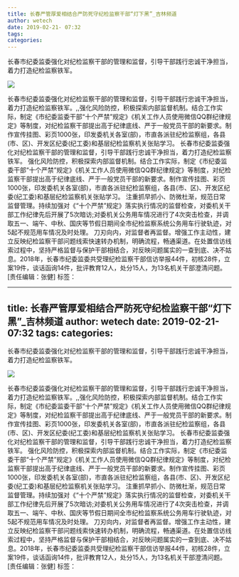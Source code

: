 ```yaml
---
title: 长春严管厚爱相结合严防死守纪检监察干部“灯下黑”_吉林频道
author: wetech
date: 2019-02-21- 07:32
tags: 
categories: 
---
```

长春市纪委监委强化对纪检监察干部的管理和监督，引导干部践行忠诚干净担当，着力打造纪检监察铁军。
<!-- more -->
                
<img align="center" border="0" src="http://p2.ifengimg.com/a/2016/0810/204c433878d5cf9size1_w16_h16.png" />
                
            
长春市纪委监委强化对纪检监察干部的管理和监督，引导干部践行忠诚干净担当，着力打造纪检监察铁军。,,强化风险防控，积极探索内部监督机制。结合工作实际，制定《市纪委监委干部“十个严禁”规定》《机关工作人员使用微信QQ群纪律规定》等制度，对纪检监察干部提出高于纪律底线、严于一般党员干部的新要求。制作宣传挂图、彩页1000张，印发委机关各室(部)，市直各派驻纪检监察组，各县(市、区)、开发区纪委(纪工委)和基层纪检监察机关张贴学习。
长春市纪委监委强化对纪检监察干部的管理和监督，引导干部践行忠诚干净担当，着力打造纪检监察铁军。
强化风险防控，积极探索内部监督机制。结合工作实际，制定《市纪委监委干部“十个严禁”规定》《机关工作人员使用微信QQ群纪律规定》等制度，对纪检监察干部提出高于纪律底线、严于一般党员干部的新要求。制作宣传挂图、彩页1000张，印发委机关各室(部)，市直各派驻纪检监察组，各县(市、区)、开发区纪委(纪工委)和基层纪检监察机关张贴学习。
注重抓早抓小、防微杜渐，规范日常监督管理。持续加强对《“十个严禁”规定》落实执行情况的监督检查，对委机关干部工作纪律先后开展了5次暗访;对委机关公务用车情况进行了4次突击检查，并调取五一、端午、中秋、国庆等节假日期间全市纪检监察系统公务用车行驶轨迹，对5起不规范用车情况及时处理。
刀刃向内，对监督者再监督。增强工作主动性，建立反映纪检监察干部问题线索快速转办机制，明确流程，畅通渠道。在处置信访线索过程中，坚持严格监督与保护干部相结合，对反映问题属实的一查到底、决不姑息。2018年，长春市纪委监委共受理纪检监察干部信访举报44件，初核28件，立案19件，谈话函询14件，批评教育12人，处分15人，为13名机关干部澄清问题。
[责任编辑：张健]
标签：
 
 
             
---
title: 长春严管厚爱相结合严防死守纪检监察干部“灯下黑”_吉林频道
author: wetech
date: 2019-02-21- 07:32
tags: 
categories: 
---
长春市纪委监委强化对纪检监察干部的管理和监督，引导干部践行忠诚干净担当，着力打造纪检监察铁军。
<!-- more -->
                
<img align="center" border="0" src="http://p2.ifengimg.com/a/2016/0810/204c433878d5cf9size1_w16_h16.png" />
                
            
长春市纪委监委强化对纪检监察干部的管理和监督，引导干部践行忠诚干净担当，着力打造纪检监察铁军。,,强化风险防控，积极探索内部监督机制。结合工作实际，制定《市纪委监委干部“十个严禁”规定》《机关工作人员使用微信QQ群纪律规定》等制度，对纪检监察干部提出高于纪律底线、严于一般党员干部的新要求。制作宣传挂图、彩页1000张，印发委机关各室(部)，市直各派驻纪检监察组，各县(市、区)、开发区纪委(纪工委)和基层纪检监察机关张贴学习。
长春市纪委监委强化对纪检监察干部的管理和监督，引导干部践行忠诚干净担当，着力打造纪检监察铁军。
强化风险防控，积极探索内部监督机制。结合工作实际，制定《市纪委监委干部“十个严禁”规定》《机关工作人员使用微信QQ群纪律规定》等制度，对纪检监察干部提出高于纪律底线、严于一般党员干部的新要求。制作宣传挂图、彩页1000张，印发委机关各室(部)，市直各派驻纪检监察组，各县(市、区)、开发区纪委(纪工委)和基层纪检监察机关张贴学习。
注重抓早抓小、防微杜渐，规范日常监督管理。持续加强对《“十个严禁”规定》落实执行情况的监督检查，对委机关干部工作纪律先后开展了5次暗访;对委机关公务用车情况进行了4次突击检查，并调取五一、端午、中秋、国庆等节假日期间全市纪检监察系统公务用车行驶轨迹，对5起不规范用车情况及时处理。
刀刃向内，对监督者再监督。增强工作主动性，建立反映纪检监察干部问题线索快速转办机制，明确流程，畅通渠道。在处置信访线索过程中，坚持严格监督与保护干部相结合，对反映问题属实的一查到底、决不姑息。2018年，长春市纪委监委共受理纪检监察干部信访举报44件，初核28件，立案19件，谈话函询14件，批评教育12人，处分15人，为13名机关干部澄清问题。
[责任编辑：张健]
标签：
 
 
             
